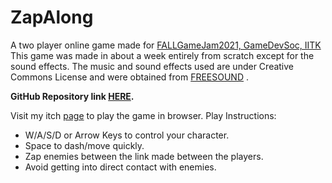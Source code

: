 # ZapAlong

A two player online game made for [FALLGameJam2021, GameDevSoc, IITK](https://itch.io/jam/iitk-game-jam-4)
This game was made in about a week entirely from scratch except for the sound effects. The music and sound effects used are under Creative Commons License and were obtained from [FREESOUND](www.freesound.org) . 

**GitHub Repository link [HERE](https://github.com/TheTUFGuy/ZapAlong).** 

Visit my itch [page](https://thetufguy.itch.io/zap1) to play the game in browser.
Play Instructions:

 - W/A/S/D or Arrow Keys to control your character. 
 - Space to dash/move quickly.
 - Zap enemies between the link made between the players. 
 - Avoid getting into direct contact with enemies.
